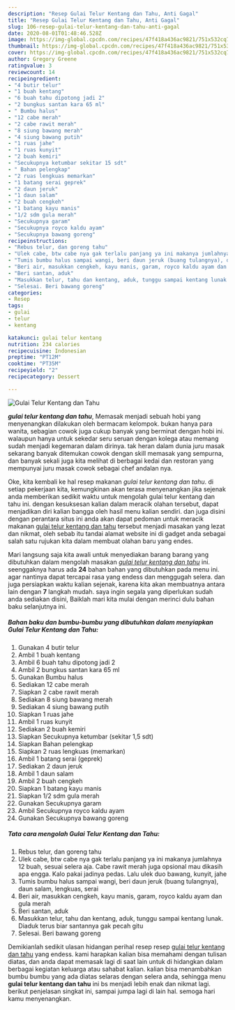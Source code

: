 ```yaml
---
description: "Resep Gulai Telur Kentang dan Tahu, Anti Gagal"
title: "Resep Gulai Telur Kentang dan Tahu, Anti Gagal"
slug: 106-resep-gulai-telur-kentang-dan-tahu-anti-gagal
date: 2020-08-01T01:48:46.528Z
image: https://img-global.cpcdn.com/recipes/47f418a436ac9821/751x532cq70/gulai-telur-kentang-dan-tahu-foto-resep-utama.jpg
thumbnail: https://img-global.cpcdn.com/recipes/47f418a436ac9821/751x532cq70/gulai-telur-kentang-dan-tahu-foto-resep-utama.jpg
cover: https://img-global.cpcdn.com/recipes/47f418a436ac9821/751x532cq70/gulai-telur-kentang-dan-tahu-foto-resep-utama.jpg
author: Gregory Greene
ratingvalue: 3
reviewcount: 14
recipeingredient:
- "4 butir telur"
- "1 buah kentang"
- "6 buah tahu dipotong jadi 2"
- "2 bungkus santan kara 65 ml"
- " Bumbu halus"
- "12 cabe merah"
- "2 cabe rawit merah"
- "8 siung bawang merah"
- "4 siung bawang putih"
- "1 ruas jahe"
- "1 ruas kunyit"
- "2 buah kemiri"
- "Secukupnya ketumbar sekitar 15 sdt"
- " Bahan pelengkap"
- "2 ruas lengkuas memarkan"
- "1 batang serai geprek"
- "2 daun jeruk"
- "1 daun salam"
- "2 buah cengkeh"
- "1 batang kayu manis"
- "1/2 sdm gula merah"
- "Secukupnya garam"
- "Secukupnya royco kaldu ayam"
- "Secukupnya bawang goreng"
recipeinstructions:
- "Rebus telur, dan goreng tahu"
- "Ulek cabe, btw cabe nya gak terlalu panjang ya ini makanya jumlahnya 12 buah, sesuai selera aja. Cabe rawit merah juga opsional mau dikasih apa engga. Kalo pakai jadinya pedas. Lalu ulek duo bawang, kunyit, jahe"
- "Tumis bumbu halus sampai wangi, beri daun jeruk (buang tulangnya), daun salam, lengkuas, serai"
- "Beri air, masukkan cengkeh, kayu manis, garam, royco kaldu ayam dan gula merah"
- "Beri santan, aduk"
- "Masukkan telur, tahu dan kentang, aduk, tunggu sampai kentang lunak. Diaduk terus biar santannya gak pecah gitu"
- "Selesai. Beri bawang goreng"
categories:
- Resep
tags:
- gulai
- telur
- kentang

katakunci: gulai telur kentang 
nutrition: 234 calories
recipecuisine: Indonesian
preptime: "PT12M"
cooktime: "PT35M"
recipeyield: "2"
recipecategory: Dessert

---
```



![Gulai Telur Kentang dan Tahu](https://img-global.cpcdn.com/recipes/47f418a436ac9821/751x532cq70/gulai-telur-kentang-dan-tahu-foto-resep-utama.jpg)

<b><i>gulai telur kentang dan tahu</i></b>, Memasak menjadi sebuah hobi yang menyenangkan dilakukan oleh bermacam kelompok. bukan hanya para wanita, sebagian cowok juga cukup banyak yang berminat dengan hobi ini. walaupun hanya untuk sekedar seru seruan dengan kolega atau memang sudah menjadi kegemaran dalam dirinya. tak heran dalam dunia juru masak sekarang banyak ditemukan cowok dengan skill memasak yang sempurna, dan banyak sekali juga kita melihat di berbagai kedai dan restoran yang mempunyai juru masak cowok sebagai chef andalan nya.

Oke, kita kembali ke hal resep makanan <i>gulai telur kentang dan tahu</i>. di setiap pekerjaan kita, kemungkinan akan terasa menyenangkan jika sejenak anda memberikan sedikit waktu untuk mengolah gulai telur kentang dan tahu ini. dengan kesuksesan kalian dalam meracik olahan tersebut, dapat menjadikan diri kalian bangga oleh hasil menu kalian sendiri. dan juga disini dengan perantara situs ini anda akan dapat pedoman untuk meracik makanan <u>gulai telur kentang dan tahu</u> tersebut menjadi masakan yang lezat dan nikmat, oleh sebab itu tandai alamat website ini di gadget anda sebagai salah satu rujukan kita dalam membuat olahan baru yang endes.




Mari langsung saja kita awali untuk menyediakan barang barang yang dibutuhkan dalam mengolah masakan <u><i>gulai telur kentang dan tahu</i></u> ini. seenggaknya harus ada <b>24</b> bahan bahan yang dibutuhkan pada menu ini. agar nantinya dapat tercapai rasa yang endess dan menggugah selera. dan juga persiapkan waktu kalian sejenak, karena kita akan membuatnya antara lain dengan <b>7</b> langkah mudah. saya ingin segala yang diperlukan sudah anda sediakan disini, Baiklah mari kita mulai dengan merinci dulu bahan baku selanjutnya ini.

<!--inarticleads1-->

##### Bahan baku dan bumbu-bumbu yang dibutuhkan dalam menyiapkan Gulai Telur Kentang dan Tahu:

1. Gunakan 4 butir telur
1. Ambil 1 buah kentang
1. Ambil 6 buah tahu dipotong jadi 2
1. Ambil 2 bungkus santan kara 65 ml
1. Gunakan  Bumbu halus
1. Sediakan 12 cabe merah
1. Siapkan 2 cabe rawit merah
1. Sediakan 8 siung bawang merah
1. Sediakan 4 siung bawang putih
1. Siapkan 1 ruas jahe
1. Ambil 1 ruas kunyit
1. Sediakan 2 buah kemiri
1. Siapkan Secukupnya ketumbar (sekitar 1,5 sdt)
1. Siapkan  Bahan pelengkap
1. Siapkan 2 ruas lengkuas (memarkan)
1. Ambil 1 batang serai (geprek)
1. Sediakan 2 daun jeruk
1. Ambil 1 daun salam
1. Ambil 2 buah cengkeh
1. Siapkan 1 batang kayu manis
1. Siapkan 1/2 sdm gula merah
1. Gunakan Secukupnya garam
1. Ambil Secukupnya royco kaldu ayam
1. Gunakan Secukupnya bawang goreng




<!--inarticleads2-->

##### Tata cara mengolah Gulai Telur Kentang dan Tahu:

1. Rebus telur, dan goreng tahu
1. Ulek cabe, btw cabe nya gak terlalu panjang ya ini makanya jumlahnya 12 buah, sesuai selera aja. Cabe rawit merah juga opsional mau dikasih apa engga. Kalo pakai jadinya pedas. Lalu ulek duo bawang, kunyit, jahe
1. Tumis bumbu halus sampai wangi, beri daun jeruk (buang tulangnya), daun salam, lengkuas, serai
1. Beri air, masukkan cengkeh, kayu manis, garam, royco kaldu ayam dan gula merah
1. Beri santan, aduk
1. Masukkan telur, tahu dan kentang, aduk, tunggu sampai kentang lunak. Diaduk terus biar santannya gak pecah gitu
1. Selesai. Beri bawang goreng




Demikianlah sedikit ulasan hidangan perihal resep resep <u>gulai telur kentang dan tahu</u> yang endess. kami harapkan kalian bisa memahami dengan tulisan diatas, dan anda dapat memasak lagi di saat lain untuk di hidangkan dalam berbagai kegiatan keluarga atau sahabat kalian. kalian bisa menambahkan bumbu bumbu yang ada diatas selaras dengan selera anda, sehingga menu <b>gulai telur kentang dan tahu</b> ini bs menjadi lebih enak dan nikmat lagi. berikut penjelasan singkat ini, sampai jumpa lagi di lain hal. semoga hari kamu menyenangkan.
